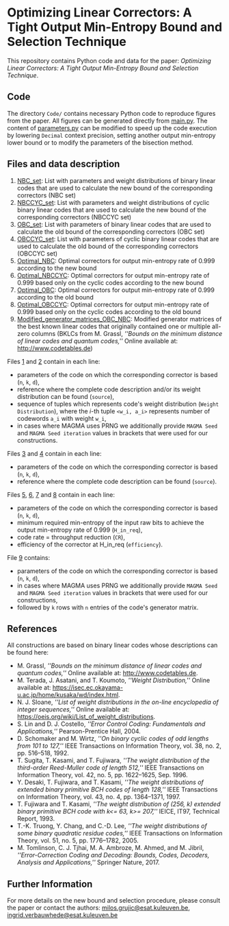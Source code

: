 # Optimizing Linear Correctors: A Tight Output Min-Entropy Bound and Selection Technique

This repository contains Python code and data for the paper: *Optimizing Linear Correctors: A Tight Output Min-Entropy Bound and Selection Technique*.

## Code

The directory `Code/` contains necessary Python code to reproduce figures from the paper. All figures can be generated directly from [main.py](Code/main.py). The content of [parameters.py](Code/parameters.py) can be modified to speed up the code execution by lowering `Decimal` context precision, setting another output min-entropy lower bound or to modify the parameters of the bisection method. 

## Files and data description

1. [NBC_set](NBC_set.txt): List with parameters and weight distributions of binary linear codes that are used to calculate the new bound of the corresponding correctors (NBC set)
2. [NBCCYC_set](NBCCYC_set.txt): List with parameters and weight distributions of cyclic binary linear codes that are used to calculate the new bound of the corresponding correctors (NBCCYC set)
3. [OBC_set](OBC_set.txt): List with parameters of binary linear codes that are used to calculate the old bound of the corresponding correctors (OBC set)
4. [OBCCYC_set](OBCCYC_set.txt): List with parameters of cyclic binary linear codes that are used to calculate the old bound of the corresponding correctors (OBCCYC set)
5. [Optimal_NBC](Optimal_NBC.txt): Optimal correctors for output min-entropy rate of 0.999 according to the new bound
6. [Optimal_NBCCYC](Optimal_NBCCYC.txt): Optimal correctors for output min-entropy rate of 0.999 based only on the cyclic codes according to the new bound
7. [Optimal_OBC](Optimal_OBC.txt): Optimal correctors for output min-entropy rate of 0.999 according to the old bound
8. [Optimal_OBCCYC](Optimal_OBCCYC.txt): Optimal correctors for output min-entropy rate of 0.999 based only on the cyclic codes according to the old bound
9. [Modified_generator_matrices_OBC_NBC](Modified_generator_matrices_OBC_NBC.zip): Modified generator matrices of the best known linear codes that originally contained one or multiple all-zero columns (BKLCs from  M. Grassl, *''Bounds on the minimum distance of linear codes and quantum codes,''* Online available at: http://www.codetables.de) 

	
Files [1](NBC_set.txt) and [2](NBCCYC_set.txt) contain in each line:
- parameters of the code on which the corresponding corrector is based (`n`, `k`, `d`), 
- reference where the complete code description and/or its weight distribution can be found (`source`),
- sequence of tuples which represents code's weight distribution (`Weight Distribution`), where the *i*-th tuple `<w_i, a_i>` represents number of codewords `a_i` with weight `w_i`,
- in cases where MAGMA uses PRNG we additionally provide `MAGMA Seed` and `MAGMA Seed iteration` values in brackets that were used for our constructions.

Files [3](OBC_set.txt) and [4](OBCCYC_set.txt) contain in each line:
- parameters of the code on which the corresponding corrector is based (`n`, `k`, `d`), 
- reference where the complete code description can be found (`source`).

Files [5](Optimal_NBC.txt), [6](Optimal_NBCCYC.txt), [7](Optimal_OBC.txt) and [8](Optimal_OBCCYC.txt) contain in each line:
- parameters of the code on which the corresponding corrector is based (`n`, `k`, `d`), 
- minimum required min-entropy of the input raw bits to achieve the output min-entropy rate of 0.999 (`H_in_req`),
- code rate = throughput reduction (`CR`),
- efficiency of the corrector at H_in_req (`efficiency`).

File [9](Modified_generator_matrices_OBC_NBC.zip) contains:
- parameters of the code on which the corresponding corrector is based (`n`, `k`, `d`), 
- in cases where MAGMA uses PRNG we additionally provide `MAGMA Seed` and `MAGMA Seed iteration` values in brackets that were used for our constructions,
- followed by `k` rows with `n` entries of the code's generator matrix.

## References

All constructions are based on binary linear codes whose descriptions can be found here:
- M. Grassl, *''Bounds on the minimum distance of linear codes and quantum codes,''* Online available at: http://www.codetables.de.
- M. Terada, J. Asatani, and T. Koumoto, *''Weight Distribution,''* Online available at: https://isec.ec.okayama-u.ac.jp/home/kusaka/wd/index.html.
- N. J. Sloane, *''List of weight distributions in the on-line encyclopedia of integer sequences,''* Online available at: https://oeis.org/wiki/List_of_weight_distributions.
- S. Lin and D. J. Costello, *''Error Control Coding: Fundamentals and Applications,''* Pearson-Prentice Hall, 2004.
- D. Schomaker and M. Wirtz, *''On binary cyclic codes of odd lengths from 101 to 127,''* IEEE Transactions on Information Theory, vol. 38, no. 2, pp. 516–518, 1992.
- T. Sugita, T. Kasami, and T. Fujiwara, *''The weight distribution of the third-order Reed-Muller code of length 512,''* IEEE Transactions on Information Theory, vol. 42, no. 5, pp. 1622–1625, Sep. 1996.
- Y. Desaki, T. Fujiwara, and T. Kasami, *''The weight distributions of extended binary primitive BCH codes of length 128,''* IEEE Transactions on Information Theory, vol. 43, no. 4, pp. 1364–1371, 1997.
- T. Fujiwara and T. Kasami, *''The weight distribution of (256, k) extended binary primitive BCH code with k<= 63, k>= 207,''* IEICE, IT97, Technical Report, 1993.
- T.-K. Truong, Y. Chang, and C.-D. Lee, *''The weight distributions of some binary quadratic residue codes,''* IEEE Transactions on Information Theory, vol. 51, no. 5, pp. 1776–1782, 2005.
- M. Tomlinson, C. J. Tjhai, M. A. Ambroze, M. Ahmed, and M. Jibril, *''Error-Correction Coding and Decoding: Bounds, Codes, Decoders, Analysis and Applications,''* Springer Nature, 2017.


## Further Information

For more details on the new bound and selection procedure, please consult the paper or contact the authors: milos.grujic@esat.kuleuven.be, ingrid.verbauwhede@esat.kuleuven.be
